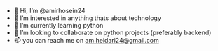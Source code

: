 - 👋 Hi, I’m @amirhosein24
- 👀 I’m interested in anything thats about technology 
- 🌱 I’m currently learning python
- 💞️ I’m looking to collaborate on python projects (preferably backend)
- 📫 you can reach me on am.heidari24@gmail.com

<!---
amirhosein24/amirhosein24 is a ✨ special ✨ repository because its `README.md` (this file) appears on your GitHub profile.
You can click the Preview link to take a look at your changes.
--->
